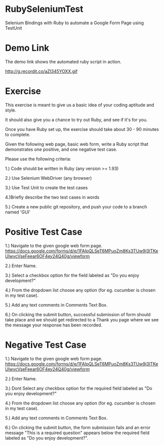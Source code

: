 # RubySeleniumTest
Selenium Bindings with Ruby to automate a Google Form Page using TestUnit

# Demo Link
The demo link shows the automated ruby script in action.

http://g.recordit.co/aZI345YOXX.gif

# Exercise

This exercise is meant to give us a basic idea of your coding aptitude and style.

It should also give you a chance to try out Ruby, and see if it's for you. 

Once you have Ruby set up, the exercise should take about 30 - 90 minutes to complete.

Given the following web page, basic web form, write a Ruby script that demonstrates one positive, and one negative test case. 

Please use the following criteria:

1.) Code should be written in Ruby (any version >= 1.93)

2.) Use Selenium WebDriver (any browser)

3.) Use Test Unit to create the test cases

4.)Briefly describe the two test cases in words

5.) Create a new public git repository, and push your code to a branch named 'GUI'

# Positive Test Case 

1.) Navigate to the given google web form page. https://docs.google.com/forms/d/e/1FAIpQLSeT6MPuoZm8Ks3TUw9j3lTKeUlwvcVseFeear6OF4ey24Q40g/viewform

2.) Enter Name.

3.) Select a checkbox option for the field labeled as "Do you enjoy development?"

4.) From the dropdown list choose any option (for eg. cucumber is chosen in my test case).

5.) Add any text comments in Comments Text Box.

6.) On clicking the submit button, successful submission of form should take place and we should get redirected to a Thank you page where we see the message your response has been recorded.

# Negative Test Case 

1.) Navigate to the given google web form page. https://docs.google.com/forms/d/e/1FAIpQLSeT6MPuoZm8Ks3TUw9j3lTKeUlwvcVseFeear6OF4ey24Q40g/viewform

2.) Enter Name.

3.) Dont Select any checkbox option for the required field labeled as "Do you enjoy development?"

4.) From the dropdown list choose any option (for eg. cucumber is chosen in my test case).

5.) Add any text comments in Comments Text Box.

6.) On clicking the submit button, the form submission fails and an error message "This is a required question" appears below the required  field labeled as "Do you enjoy development?".
